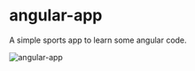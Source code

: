 # angular-app

A simple sports app to learn some angular code.

![angular-app](https://user-images.githubusercontent.com/24904243/30674319-25a72a76-9e2e-11e7-963b-5661729b57bd.gif)
